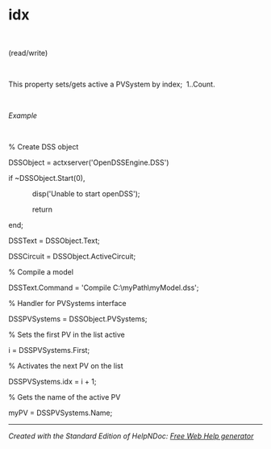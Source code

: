 # idx

&nbsp;

(read/write)

&nbsp;

This property sets/gets active a PVSystem by index;&nbsp; 1..Count.

&nbsp;

*Example*

&nbsp;

% Create DSS object

DSSObject = actxserver('OpenDSSEngine.DSS')

if ~DSSObject.Start(0),

&nbsp; &nbsp; &nbsp; &nbsp; &nbsp; &nbsp; disp('Unable to start openDSS');

&nbsp; &nbsp; &nbsp; &nbsp; &nbsp; &nbsp; return

end;

DSSText = DSSObject.Text;

DSSCircuit = DSSObject.ActiveCircuit;

% Compile a model &nbsp; &nbsp;

DSSText.Command = 'Compile C:\\myPath\\myModel.dss';

% Handler for PVSystems interface

DSSPVSystems = DSSObject.PVSystems;

% Sets the first PV in the list active

i = DSSPVSystems.First;

% Activates the next PV on the list

DSSPVSystems.idx = i + 1;

% Gets the name of the active PV

myPV = DSSPVSystems.Name;

***
_Created with the Standard Edition of HelpNDoc: [Free Web Help generator](<https://www.helpndoc.com>)_
